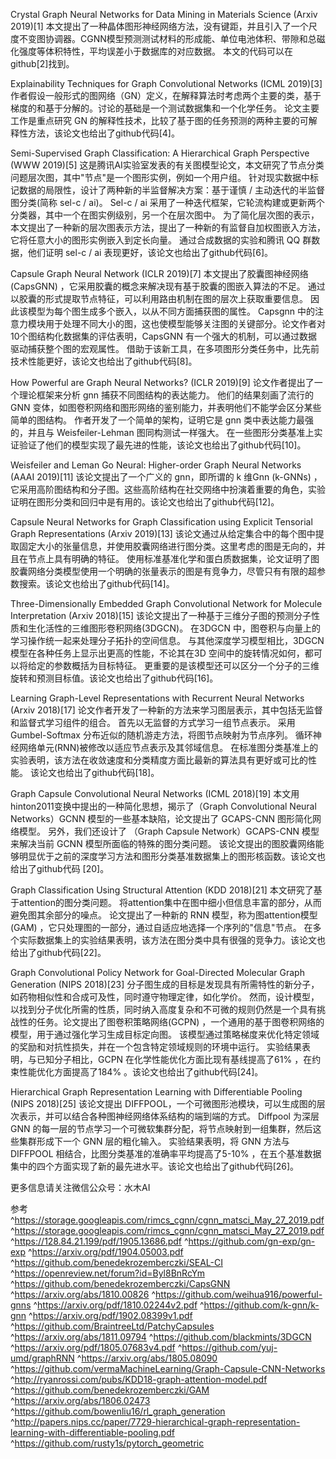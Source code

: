 Crystal Graph Neural Networks for Data Mining in Materials Science (Arxiv 2019)[1]
本文提出了一种晶体图形神经网络方法，没有键距，并且引入了一个尺度不变图协调器。CGNN模型预测测试材料的形成能、单位电池体积、带隙和总磁化强度等体积特性，平均误差小于数据库的对应数据。 本文的代码可以在github[2]找到。

Explainability Techniques for Graph Convolutional Networks (ICML 2019)[3]
作者假设一般形式的图网络（GN）定义，在解释算法时考虑两个主要的类，基于梯度的和基于分解的。讨论的基础是一个测试数据集和一个化学任务。 论文主要工作是重点研究 GN 的解释性技术，比较了基于图的任务预测的两种主要的可解释性方法，该论文也给出了github代码[4]。

Semi-Supervised Graph Classification: A Hierarchical Graph Perspective (WWW 2019)[5]
这是腾讯AI实验室发表的有关图模型论文，本文研究了节点分类问题层次图，其中"节点"是一个图形实例，例如一个用户组。 针对现实数据中标记数据的局限性，设计了两种新的半监督解决方案：基于谨慎 / 主动迭代的半监督图分类(简称 sel-c / ai)。 Sel-c / ai 采用了一种迭代框架，它轮流构建或更新两个分类器，其中一个在图实例级别，另一个在层次图中。 为了简化层次图的表示，本文提出了一种新的层次图表示方法，提出了一种新的有监督自加权图嵌入方法，它将任意大小的图形实例嵌入到定长向量。 通过合成数据的实验和腾讯 QQ 群数据，他们证明 sel-c / ai 表现更好，该论文也给出了github代码[6]。

Capsule Graph Neural Network (ICLR 2019)[7]
本文提出了胶囊图神经网络(CapsGNN) ，它采用胶囊的概念来解决现有基于胶囊的图嵌入算法的不足。 通过以胶囊的形式提取节点特征，可以利用路由机制在图的层次上获取重要信息。 因此该模型为每个图生成多个嵌入，以从不同方面捕获图的属性。 Capsgnn 中的注意力模块用于处理不同大小的图，这也使模型能够关注图的关键部分。论文作者对10个图结构化数据集的评估表明，CapsGNN 有一个强大的机制，可以通过数据驱动捕获整个图的宏观属性。 借助于该新工具，在多项图形分类任务中，比先前技术性能更好，该论文也给出了github代码[8]。

How Powerful are Graph Neural Networks? (ICLR 2019)[9]
论文作者提出了一个理论框架来分析 gnn 捕获不同图结构的表达能力。 他们的结果刻画了流行的 GNN 变体，如图卷积网络和图形网络的鉴别能力，并表明他们不能学会区分某些简单的图结构。 作者开发了一个简单的架构，证明它是 gnn 类中表达能力最强的，并且与 Weisfeiler-Lehman 图同构测试一样强大。 在一些图形分类基准上实证验证了他们的模型实现了最先进的性能，该论文也给出了github代码[10]。

Weisfeiler and Leman Go Neural: Higher-order Graph Neural Networks (AAAI 2019)[11]
该论文提出了一个广义的 gnn，即所谓的 k 维Gnn (k-GNNs) ，它采用高阶图结构和分子图。这些高阶结构在社交网络中扮演着重要的角色，实验证明在图形分类和回归中是有用的。该论文也给出了github代码[12]。

Capsule Neural Networks for Graph Classification using Explicit Tensorial Graph Representations (Arxiv 2019)[13]
该论文通过从给定集合中的每个图中提取固定大小的张量信息，并使用胶囊网络进行图分类。这里考虑的图是无向的，并且在节点上具有明确的特征。 使用标准基准化学和蛋白质数据集，论文证明了图胶囊网络分类模型使用一个明确的张量表示的图是有竞争力，尽管只有有限的超参数搜索。该论文也给出了github代码[14]。

Three-Dimensionally Embedded Graph Convolutional Network for Molecule Interpretation (Arxiv 2018)[15]
该论文提出了一种基于三维分子图的预测分子性质和生化活性的三维图形卷积网络(3DGCN)。 在3DGCN 中，图卷积与向量上的学习操作统一起来处理分子拓扑的空间信息。 与其他深度学习模型相比，3DGCN 模型在各种任务上显示出更高的性能，不论其在3D 空间中的旋转情况如何，都可以将给定的参数概括为目标特征。 更重要的是该模型还可以区分一个分子的三维旋转和预测目标值。该论文也给出了github代码[16]。

Learning Graph-Level Representations with Recurrent Neural Networks (Arxiv 2018)[17]
论文作者开发了一种新的方法来学习图层表示，其中包括无监督和监督式学习组件的组合。 首先以无监督的方式学习一组节点表示。 采用 Gumbel-Softmax 分布近似的随机游走方法，将图节点映射为节点序列。 循环神经网络单元(RNN)被修改以适应节点表示及其邻域信息。 在标准图分类基准上的实验表明，该方法在收敛速度和分类精度方面比最新的算法具有更好或可比的性能。 该论文也给出了github代码[18]。

Graph Capsule Convolutional Neural Networks (ICML 2018)[19]
本文用 hinton2011变换中提出的一种简化思想，揭示了（Graph Convolutional Neural Networks）GCNN 模型的一些基本缺陷，论文提出了 GCAPS-CNN 图形简化网络模型。 另外，我们还设计了 （Graph Capsule Network）GCAPS-CNN 模型来解决当前 GCNN 模型所面临的特殊的图分类问题。 该论文提出的图胶囊网络能够明显优于之前的深度学习方法和图形分类基准数据集上的图形核函数。该论文也给出了github代码 [20]。

Graph Classification Using Structural Attention (KDD 2018)[21]
本文研究了基于attention的图分类问题。 将attention集中在图中细小但信息丰富的部分，从而避免图其余部分的噪点。 论文提出了一种新的 RNN 模型，称为图attention模型(GAM) ，它只处理图的一部分，通过自适应地选择一个序列的"信息"节点。 在多个实际数据集上的实验结果表明，该方法在图分类中具有很强的竞争力。该论文也给出了github代码[22]。

Graph Convolutional Policy Network for Goal-Directed Molecular Graph Generation (NIPS 2018)[23]
分子图生成的目标是发现具有所需特性的新分子，如药物相似性和合成可及性，同时遵守物理定律，如化学价。 然而，设计模型，以找到分子优化所需的性质，同时纳入高度复杂和不可微的规则仍然是一个具有挑战性的任务。论文提出了图卷积策略网络(GCPN) ，一个通用的基于图卷积网络的模型，用于通过强化学习生成目标定向图。 该模型通过策略梯度来优化特定领域的奖励和对抗性损失，并在一个包含特定领域规则的环境中运行。 实验结果表明，与已知分子相比，GCPN 在化学性能优化方面比现有基线提高了61% ，在约束性能优化方面提高了184% 。该论文也给出了github代码[24]。

Hierarchical Graph Representation Learning with Differentiable Pooling (NIPS 2018)[25]
该论文提出 DIFFPOOL，一个可微图形池模块，可以生成图的层次表示，并可以结合各种图神经网络体系结构的端到端的方式。 Diffpool 为深层 GNN 的每一层的节点学习一个可微软集群分配，将节点映射到一组集群，然后这些集群形成下一个 GNN 层的粗化输入。 实验结果表明，将 GNN 方法与 DIFFPOOL 相结合，比图分类基准的准确率平均提高了5-10% ，在五个基准数据集中的四个方面实现了新的最先进水平。该论文也给出了github代码[26]。

更多信息请关注微信公众号：水木AI

参考
^https://storage.googleapis.com/rimcs_cgnn/cgnn_matsci_May_27_2019.pdf
^https://storage.googleapis.com/rimcs_cgnn/cgnn_matsci_May_27_2019.pdf
^https://128.84.21.199/pdf/1905.13686.pdf
^https://github.com/gn-exp/gn-exp
^https://arxiv.org/pdf/1904.05003.pdf
^https://github.com/benedekrozemberczki/SEAL-CI
^https://openreview.net/forum?id=Byl8BnRcYm
^https://github.com/benedekrozemberczki/CapsGNN
^https://arxiv.org/abs/1810.00826
^https://github.com/weihua916/powerful-gnns
^https://arxiv.org/pdf/1810.02244v2.pdf
^https://github.com/k-gnn/k-gnn
^https://arxiv.org/pdf/1902.08399v1.pdf
^https://github.com/BraintreeLtd/PatchyCapsules
^https://arxiv.org/abs/1811.09794
^https://github.com/blackmints/3DGCN
^https://arxiv.org/pdf/1805.07683v4.pdf
^https://github.com/yuj-umd/graphRNN
^https://arxiv.org/abs/1805.08090
^https://github.com/vermaMachineLearning/Graph-Capsule-CNN-Networks
^http://ryanrossi.com/pubs/KDD18-graph-attention-model.pdf
^https://github.com/benedekrozemberczki/GAM
^https://arxiv.org/abs/1806.02473
^https://github.com/bowenliu16/rl_graph_generation
^http://papers.nips.cc/paper/7729-hierarchical-graph-representation-learning-with-differentiable-pooling.pdf
^https://github.com/rusty1s/pytorch_geometric
